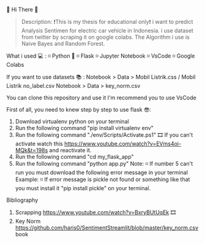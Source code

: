 👋 Hi There 👋

>Description:
❗This is my thesis for educational only❗
i want to predict Analysis Sentimen for electric car vehicle in Indonesia.
i use dataset from twitter by scraping it on google colabs.
The Algorithm i use is Naive Bayes and Random Forest.

What i used 💻 :
◽ Python 🐍
◽ Flask
◽ Jupyter Notebook
◽ VsCode
◽ Google Colabs

If you want to use datasets 📚 :
Notebook > Data > Mobil Listrik.css / Mobil Listrik no_label.csv
Notebook > Data > key_norm.csv

You can clone this repository and use it
I'm recommend you to use VsCode

First of all, you need to knew step by step to use flask 😎:
1. Download virtualenv python on your terminal
2. Run the following command "pip install virtualenv env"
3. Run the following command "./env/Scripts/Activate.ps1" 🎞 If you can't activate watch this https://www.youtube.com/watch?v=EVms4oi-MQk&t=198s and reactivate it.
4. Run the following command "cd my_flask_app"
5. Run the following command "python app.py"
Note:
◽ If number 5 can't run you must download the following error message in your terminal
Example:
◽ If error message is pickle not found or something like that you must install it "pip install pickle" on your terminal.

Bibliography
1. Scrapping https://www.youtube.com/watch?v=BxryBUtUqEk 🎞
2. Key Norm https://github.com/haris0/SentimentStreamlit/blob/master/key_norm.csv book
